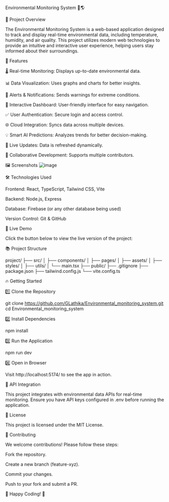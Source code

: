 Environmental Monitoring System 🌿🌎



🌟 Project Overview

The Environmental Monitoring System is a web-based application designed to track and display real-time environmental data, including temperature, humidity, and air quality. This project utilizes modern web technologies to provide an intuitive and interactive user experience, helping users stay informed about their surroundings.

🚀 Features

🌡️ Real-time Monitoring: Displays up-to-date environmental data.

📊 Data Visualization: Uses graphs and charts for better insights.

🔔 Alerts & Notifications: Sends warnings for extreme conditions.

🎨 Interactive Dashboard: User-friendly interface for easy navigation.

✅ User Authentication: Secure login and access control.

🌐 Cloud Integration: Syncs data across multiple devices.

💡 Smart AI Predictions: Analyzes trends for better decision-making.

🔄 Live Updates: Data is refreshed dynamically.

👥 Collaborative Development: Supports multiple contributors.

🖼️ Screenshots
![image](https://github.com/user-attachments/assets/f0f063a7-0efb-48bd-b925-d97c64ea796b)



🛠️ Technologies Used

Frontend: React, TypeScript, Tailwind CSS, Vite

Backend: Node.js, Express

Database: Firebase (or any other database being used)

Version Control: Git & GitHub

👤 Live Demo

Click the button below to view the live version of the project:



📚 Project Structure

project/
├── src/
│   ├── components/
│   ├── pages/
│   ├── assets/
│   ├── styles/
│   ├── utils/
│   └── main.tsx
├── public/
├── .gitignore
├── package.json
├── tailwind.config.js
└── vite.config.ts



🔥 Getting Started

1️⃣ Clone the Repository

git clone https://github.com/GLathika/Environmental_monitoring_system.git
cd Environmental_monitoring_system

2️⃣ Install Dependencies

npm install

3️⃣ Run the Application

npm run dev

4️⃣ Open in Browser

Visit http://localhost:5174/ to see the app in action.

🐝 API Integration

This project integrates with environmental data APIs for real-time monitoring. Ensure you have API keys configured in .env before running the application.

📝 License

This project is licensed under the MIT License.

🤝 Contributing

We welcome contributions! Please follow these steps:

Fork the repository.

Create a new branch (feature-xyz).

Commit your changes.

Push to your fork and submit a PR.

🚀 Happy Coding! 🎉

